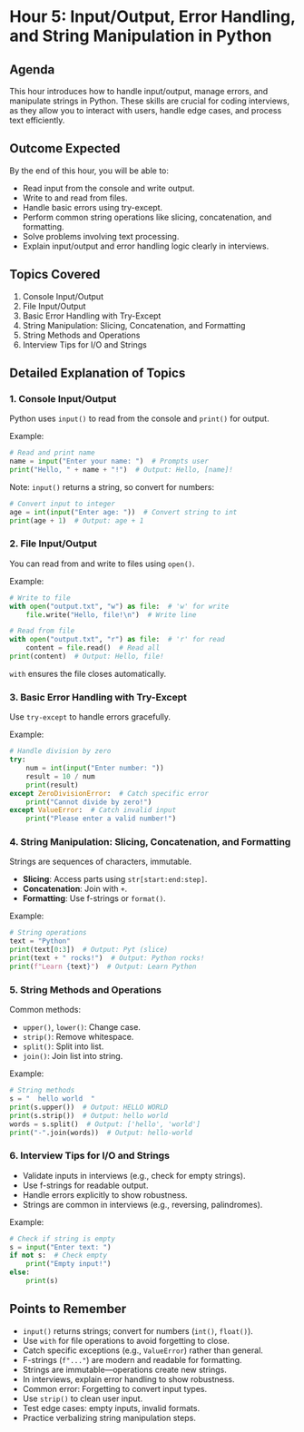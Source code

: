 # Hour 5: Input/Output, Error Handling, and String Manipulation in Python

## Agenda
This hour introduces how to handle input/output, manage errors, and manipulate strings in Python. These skills are crucial for coding interviews, as they allow you to interact with users, handle edge cases, and process text efficiently.

## Outcome Expected
By the end of this hour, you will be able to:
- Read input from the console and write output.
- Write to and read from files.
- Handle basic errors using try-except.
- Perform common string operations like slicing, concatenation, and formatting.
- Solve problems involving text processing.
- Explain input/output and error handling logic clearly in interviews.

## Topics Covered
1. Console Input/Output
2. File Input/Output
3. Basic Error Handling with Try-Except
4. String Manipulation: Slicing, Concatenation, and Formatting
5. String Methods and Operations
6. Interview Tips for I/O and Strings

## Detailed Explanation of Topics

### 1. Console Input/Output
Python uses `input()` to read from the console and `print()` for output.

Example:
```python
# Read and print name
name = input("Enter your name: ")  # Prompts user
print("Hello, " + name + "!")  # Output: Hello, [name]!
```

Note: `input()` returns a string, so convert for numbers:
```python
# Convert input to integer
age = int(input("Enter age: "))  # Convert string to int
print(age + 1)  # Output: age + 1
```

### 2. File Input/Output
You can read from and write to files using `open()`.

Example:
```python
# Write to file
with open("output.txt", "w") as file:  # 'w' for write
    file.write("Hello, file!\n")  # Write line

# Read from file
with open("output.txt", "r") as file:  # 'r' for read
    content = file.read()  # Read all
print(content)  # Output: Hello, file!
```

`with` ensures the file closes automatically.

### 3. Basic Error Handling with Try-Except
Use `try-except` to handle errors gracefully.

Example:
```python
# Handle division by zero
try:
    num = int(input("Enter number: "))
    result = 10 / num
    print(result)
except ZeroDivisionError:  # Catch specific error
    print("Cannot divide by zero!")
except ValueError:  # Catch invalid input
    print("Please enter a valid number!")
```

### 4. String Manipulation: Slicing, Concatenation, and Formatting
Strings are sequences of characters, immutable.

- **Slicing**: Access parts using `str[start:end:step]`.
- **Concatenation**: Join with `+`.
- **Formatting**: Use f-strings or `format()`.

Example:
```python
# String operations
text = "Python"
print(text[0:3])  # Output: Pyt (slice)
print(text + " rocks!")  # Output: Python rocks!
print(f"Learn {text}")  # Output: Learn Python
```

### 5. String Methods and Operations
Common methods:
- `upper()`, `lower()`: Change case.
- `strip()`: Remove whitespace.
- `split()`: Split into list.
- `join()`: Join list into string.

Example:
```python
# String methods
s = "  hello world  "
print(s.upper())  # Output: HELLO WORLD
print(s.strip())  # Output: hello world
words = s.split()  # Output: ['hello', 'world']
print("-".join(words))  # Output: hello-world
```

### 6. Interview Tips for I/O and Strings
- Validate inputs in interviews (e.g., check for empty strings).
- Use f-strings for readable output.
- Handle errors explicitly to show robustness.
- Strings are common in interviews (e.g., reversing, palindromes).

Example:
```python
# Check if string is empty
s = input("Enter text: ")
if not s:  # Check empty
    print("Empty input!")
else:
    print(s)
```

## Points to Remember
- `input()` returns strings; convert for numbers (`int()`, `float()`).
- Use `with` for file operations to avoid forgetting to close.
- Catch specific exceptions (e.g., `ValueError`) rather than general.
- F-strings (`f"..."`) are modern and readable for formatting.
- Strings are immutable—operations create new strings.
- In interviews, explain error handling to show robustness.
- Common error: Forgetting to convert input types.
- Use `strip()` to clean user input.
- Test edge cases: empty inputs, invalid formats.
- Practice verbalizing string manipulation steps.